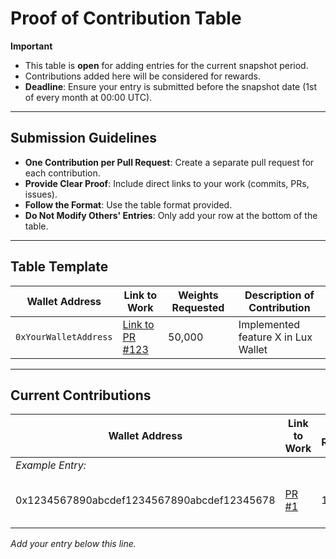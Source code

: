 # Proof of Contribution Table

**Important**

- This table is **open** for adding entries for the current snapshot period.
- Contributions added here will be considered for rewards.
- **Deadline**: Ensure your entry is submitted before the snapshot date (1st of every month at 00:00 UTC).

---

## Submission Guidelines

- **One Contribution per Pull Request**: Create a separate pull request for each contribution.
- **Provide Clear Proof**: Include direct links to your work (commits, PRs, issues).
- **Follow the Format**: Use the table format provided.
- **Do Not Modify Others' Entries**: Only add your row at the bottom of the table.

---

## Table Template

| Wallet Address                             | Link to Work                 | Weights Requested | Description of Contribution                |
|--------------------------------------------|------------------------------|-------------------|---------------------------------------------|
| `0xYourWalletAddress`                      | [Link to PR #123](URL)       | 50,000            | Implemented feature X in Lux Wallet         |

---

## Current Contributions

| Wallet Address                             | Link to Work                 | Weights Requested | Description of Contribution                |
|--------------------------------------------|------------------------------|-------------------|---------------------------------------------|
| *Example Entry:*                           |                              |                   |                                             |
| 0x1234567890abcdef1234567890abcdef12345678 | [PR #1](https://github.com/) | 10,000            | Added eUTXO management to Lux Wallet        |

*Add your entry below this line.*

